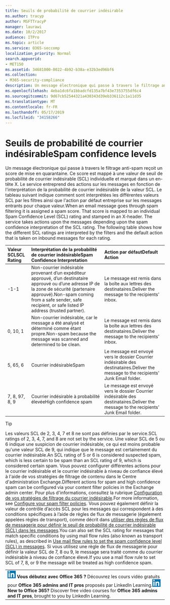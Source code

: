 ```yaml
---
title: Seuils de probabilité de courrier indésirable
ms.author: tracyp
author: MSFTTracyP
manager: laurawi
ms.date: 10/2/2017
audience: ITPro
ms.topic: article
ms.service: O365-seccomp
localization_priority: Normal
search.appverid:
- MET150
ms.assetid: 34681000-0022-4b92-b38a-e32b3ed96bf6
ms.collection:
- M365-security-compliance
description: Un message électronique qui passe à travers le filtrage anti-spam reçoit un score de mise en quarantaine. Ce score est mappé à une valeur de seuil de probabilité de courrier indésirable (SCL) individuelle et marqué dans un en-tête X. Le service entreprend des actions sur les messages en fonction de l'interprétation de la probabilité de courrier indésirable de la valeur SCL. Le tableau suivant indique comment sont interprétées les différentes valeurs SCL par les filtres ainsi que l'action par défaut entreprise sur les messages entrants pour chaque valeur.
ms.openlocfilehash: 4eba1dc6fa1bbadcfd135a7bf43e7353755df6c4
ms.sourcegitcommit: 9d67cb52544321a430343d39eb336112c1a11d35
ms.translationtype: MT
ms.contentlocale: fr-FR
ms.lasthandoff: 05/17/2019
ms.locfileid: "34158266"
---
```

# <a name="spam-confidence-levels"></a><span data-ttu-id="2afe4-106">Seuils de probabilité de courrier indésirable</span><span class="sxs-lookup"><span data-stu-id="2afe4-106">Spam confidence levels</span></span>

<span data-ttu-id="2afe4-p102">Un message électronique qui passe à travers le filtrage anti-spam reçoit un score de mise en quarantaine. Ce score est mappé à une valeur de seuil de probabilité de courrier indésirable (SCL) individuelle et marqué dans un en-tête X. Le service entreprend des actions sur les messages en fonction de l'interprétation de la probabilité de courrier indésirable de la valeur SCL. Le tableau suivant indique comment sont interprétées les différentes valeurs SCL par les filtres ainsi que l'action par défaut entreprise sur les messages entrants pour chaque valeur.</span><span class="sxs-lookup"><span data-stu-id="2afe4-p102">When an email message goes through spam filtering it is assigned a spam score. That score is mapped to an individual Spam Confidence Level (SCL) rating and stamped in an X-header. The service takes actions upon the messages depending upon the spam confidence interpretation of the SCL rating. The following table shows how the different SCL ratings are interpreted by the filters and the default action that is taken on inbound messages for each rating.</span></span>
  
|<span data-ttu-id="2afe4-111">**Valeur SCL**</span><span class="sxs-lookup"><span data-stu-id="2afe4-111">**SCL Rating**</span></span>|<span data-ttu-id="2afe4-112">**Interprétation de la probabilité de courrier indésirable**</span><span class="sxs-lookup"><span data-stu-id="2afe4-112">**Spam Confidence Interpretation**</span></span>|<span data-ttu-id="2afe4-113">**Action par défaut**</span><span class="sxs-lookup"><span data-stu-id="2afe4-113">**Default Action**</span></span>|
|:-----|:-----|:-----|
|<span data-ttu-id="2afe4-114">-1</span><span class="sxs-lookup"><span data-stu-id="2afe4-114">-1</span></span>|<span data-ttu-id="2afe4-115">Non-courrier indésirable provenant d’un expéditeur approuvé, d’un destinataire approuvé ou d’une adresse IP de la zone de sécurité (partenaire approuvé).</span><span class="sxs-lookup"><span data-stu-id="2afe4-115">Non-spam coming from a safe sender, safe recipient, or safe listed IP address (trusted partner).</span></span>|<span data-ttu-id="2afe4-116">Le message est remis dans la boîte aux lettres des destinataires.</span><span class="sxs-lookup"><span data-stu-id="2afe4-116">Deliver the message to the recipients' inbox.</span></span>|
|<span data-ttu-id="2afe4-117">0, 1</span><span class="sxs-lookup"><span data-stu-id="2afe4-117">0, 1</span></span>|<span data-ttu-id="2afe4-118">Non-courrier indésirable, car le message a été analysé et déterminé comme étant propre.</span><span class="sxs-lookup"><span data-stu-id="2afe4-118">Non-spam because the message was scanned and determined to be clean.</span></span>|<span data-ttu-id="2afe4-119">Le message est remis dans la boîte aux lettres des destinataires.</span><span class="sxs-lookup"><span data-stu-id="2afe4-119">Deliver the message to the recipients' inbox.</span></span>|
|<span data-ttu-id="2afe4-120">5, 6</span><span class="sxs-lookup"><span data-stu-id="2afe4-120">5, 6</span></span>|<span data-ttu-id="2afe4-121">Courrier indésirable</span><span class="sxs-lookup"><span data-stu-id="2afe4-121">Spam</span></span>|<span data-ttu-id="2afe4-122">Le message est envoyé vers le dossier Courrier indésirable des destinataires.</span><span class="sxs-lookup"><span data-stu-id="2afe4-122">Deliver the message to the recipients' Junk Email folder.</span></span>|
|<span data-ttu-id="2afe4-123">7, 8, 9</span><span class="sxs-lookup"><span data-stu-id="2afe4-123">7, 8, 9</span></span>|<span data-ttu-id="2afe4-124">Courrier indésirable à probabilité élevée</span><span class="sxs-lookup"><span data-stu-id="2afe4-124">High confidence spam</span></span>|<span data-ttu-id="2afe4-125">Le message est envoyé vers le dossier Courrier indésirable des destinataires.</span><span class="sxs-lookup"><span data-stu-id="2afe4-125">Deliver the message to the recipients' Junk Email folder.</span></span>|
   
> [!TIP]
> <span data-ttu-id="2afe4-126">Les valeurs SCL de 2, 3, 4, 7 et 8 ne sont pas définies par le service.</span><span class="sxs-lookup"><span data-stu-id="2afe4-126">SCL ratings of 2, 3, 4, 7, and 8 are not set by the service.</span></span> <span data-ttu-id="2afe4-127">Une valeur SCL de 5 ou 6 indique une suspicion de courrier indésirable, ce qui est moins probable qu'une valeur SCL de 9, qui indique que le message est certainement du courrier indésirable.</span><span class="sxs-lookup"><span data-stu-id="2afe4-127">An SCL rating of 5 or 6 is considered suspected spam, which is less certain to be spam than an SCL rating of 9, which is considered certain spam.</span></span> <span data-ttu-id="2afe4-128">Vous pouvez configurer différentes actions pour le courrier indésirable et le courrier indésirable à niveau de confiance élevé à l'aide de vos stratégies de filtrage de contenu dans le Centre d'administration Exchange.</span><span class="sxs-lookup"><span data-stu-id="2afe4-128">Different actions for spam and high confidence spam can be configured via your content filter policies in the Exchange admin center.</span></span> <span data-ttu-id="2afe4-129">Pour plus d'informations, consultez la rubrique [Configuration de vos stratégies de filtrage du courrier indésirable](configure-your-spam-filter-policies.md).</span><span class="sxs-lookup"><span data-stu-id="2afe4-129">For more information, see [Configure your spam filter policies](configure-your-spam-filter-policies.md).</span></span> <span data-ttu-id="2afe4-130">Vous pouvez également définir la valeur de contrôle d’accès SCL pour les messages qui correspondent à des conditions spécifiques à l’aide de règles de flux de messagerie (également appelées règles de transport), comme décrit dans [utiliser des règles de flux de messagerie pour définir le seuil de probabilité de courrier indésirable (SCL) dans les messages](use-mail-flow-rules-to-set-the-spam-confidence-level-scl-in-messages.md).</span><span class="sxs-lookup"><span data-stu-id="2afe4-130">You can also set the SCL rating for messages that match specific conditions by using mail flow rules (also known as transport rules), as described in [Use mail flow rules to set the spam confidence level (SCL) in messages](use-mail-flow-rules-to-set-the-spam-confidence-level-scl-in-messages.md).</span></span> <span data-ttu-id="2afe4-131">Si vous utilisez une règle de flux de messagerie pour définir la valeur SCL de 7, 8 ou 9, le message sera traité comme du courrier indésirable à niveau de confiance élevé.</span><span class="sxs-lookup"><span data-stu-id="2afe4-131">If you use a mail flow rule to set SCL of 7, 8, or 9 the message will be treated as high confidence spam.</span></span> 
  
||
|:-----|
|<span data-ttu-id="2afe4-p104">![Icône rapide pour LinkedIn Learning](media/eac8a413-9498-4220-8544-1e37d1aaea13.png) **Vous débutez avec Office 365 ?**         Découvrez les cours vidéo gratuits pour **Office 365 admins and IT pros** proposés par LinkedIn Learning.</span><span class="sxs-lookup"><span data-stu-id="2afe4-p104">![The short icon for LinkedIn Learning](media/eac8a413-9498-4220-8544-1e37d1aaea13.png) **New to Office 365?**         Discover free video courses for **Office 365 admins and IT pros**, brought to you by LinkedIn Learning.</span></span>|
   

